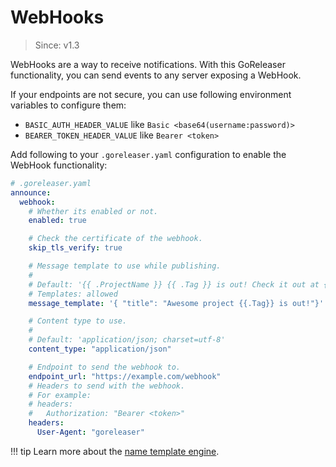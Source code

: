 # WebHooks

> Since: v1.3

WebHooks are a way to receive notifications.
With this GoReleaser functionality, you can send events to any server
exposing a WebHook.

If your endpoints are not secure, you can use following environment variables to configure them:

- `BASIC_AUTH_HEADER_VALUE` like `Basic <base64(username:password)>`
- `BEARER_TOKEN_HEADER_VALUE` like `Bearer <token>`

Add following to your `.goreleaser.yaml` configuration to enable the WebHook functionality:

```yaml
# .goreleaser.yaml
announce:
  webhook:
    # Whether its enabled or not.
    enabled: true

    # Check the certificate of the webhook.
    skip_tls_verify: true

    # Message template to use while publishing.
    #
    # Default: '{{ .ProjectName }} {{ .Tag }} is out! Check it out at {{ .ReleaseURL }}'
    # Templates: allowed
    message_template: '{ "title": "Awesome project {{.Tag}} is out!"}'

    # Content type to use.
    #
    # Default: 'application/json; charset=utf-8'
    content_type: "application/json"

    # Endpoint to send the webhook to.
    endpoint_url: "https://example.com/webhook"
    # Headers to send with the webhook.
    # For example:
    # headers:
    #   Authorization: "Bearer <token>"
    headers:
      User-Agent: "goreleaser"

```

!!! tip
  Learn more about the [name template engine](/customization/templates/).
